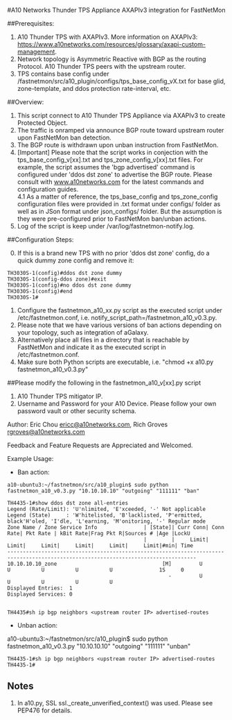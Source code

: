 #A10 Networks Thunder TPS Appliance AXAPIv3 integration for FastNetMon  

##Prerequisites: 

  1. A10 Thunder TPS with AXAPIv3. More information on AXAPIv3: https://www.a10networks.com/resources/glossary/axapi-custom-management.
  2. Network topology is Asymmetric Reactive with BGP as the routing Protocol. A10 Thunder TPS peers with the upstream router. 
  3. TPS contains base config under /fastnetmon/src/a10_plugin/configs/tps_base_config_vX.txt for base glid, zone-template, and ddos protection rate-interval, etc. 

##Overview:
 
  1. This script connect to A10 Thunder TPS Appliance via AXAPIv3 to create Protected Object.
  2. The traffic is onramped via announce BGP route toward upstream router upon FastNetMon ban detection. 
  3. The BGP route is withdrawn upon unban instruction from FastNetMon.
  4. [Important] Please note that the script works in conjection with the tps_base_config_v[xx].txt and tps_zone_config_v[xx].txt files. For example, the script assumes the 'bgp advertised' command is configured under 'ddos dst zone' to advertise the BGP route. Please consult with www.a10networks.com for the latest commands and configuration guides.   
  4.1 As a matter of reference, the tps_base_config and tps_zone_config configuration files were provided in .txt format under configs/ folder as well as in JSon format under json_configs/ folder. But the assumption is they were pre-configured prior to FastNetMon ban/unban actions.  
  5. Log of the script is keep under /var/log/fastnetmon-notify.log. 

##Configuration Steps: 

  0. If this is a brand new TPS with no prior 'ddos dst zone' config, do a quick dummy zone config and remove it: 
```
TH3030S-1(config)#ddos dst zone dummy
TH3030S-1(config-ddos zone)#exit
TH3030S-1(config)#no ddos dst zone dummy
TH3030S-1(config)#end
TH3030S-1#
```
  1. Configure the fastnetmon_a10_xx.py script as the executed script under /etc/fastnetmon.conf, i.e. notify_script_path=<path>/fastnetmon_a10_v0.3.py.
  2. Please note that we have various versions of ban actions depending on your topology, such as integration of aGalaxy. 
  3. Alternatively place all files in a directory that is reachable by FastNetMon and indicate it as the executed script in /etc/fastnetmon.conf.
  4. Make sure both Python scripts are executable, i.e. "chmod +x a10.py fastnetmon_a10_v0.3.py"

##Please modify the following in the fastnetmon_a10_v[xx].py script 

  1. A10 Thunder TPS mitigator IP.
  2. Username and Password for your A10 Device. Please follow your own password vault or other security schema.

Author: Eric Chou ericc@a10networks.com, Rich Groves rgroves@a10networks.com

Feedback and Feature Requests are Appreciated and Welcomed. 

Example Usage: 

- Ban action: 

```
a10-ubuntu3:~/fastnetmon/src/a10_plugin$ sudo python fastnetmon_a10_v0.3.py "10.10.10.10" "outgoing" "111111" "ban"

TH4435-1#show ddos dst zone all-entries
Legend (Rate/Limit): 'U'nlimited, 'E'xceeded, '-' Not applicable
Legend (State)     : 'W'hitelisted, 'B'lacklisted, 'P'ermitted, black'H'oled, 'I'dle, 'L'earning, 'M'onitoring, '-' Regular mode
Zone Name / Zone Service Info               | [State]| Curr Conn| Conn Rate| Pkt Rate | kBit Rate|Frag Pkt R|Sources # |Age |LockU
                                            |        |     Limit|     Limit|     Limit|     Limit|     Limit|     Limit|#min| Time
-----------------------------------------------------------------------------------------------------------------------------------
10.10.10.10_zone                                  [M]         U          U          U          U          U               1S     0
                                                    -         U          U          U          U          U
Displayed Entries:  1
Displayed Services: 0


TH4435#sh ip bgp neighbors <upstream router IP> advertised-routes

```

- Unban action: 

a10-ubuntu3:~/fastnetmon/src/a10_plugin$ sudo python fastnetmon_a10_v0.3.py "10.10.10.10" "outgoing" "111111" "unban"

```
TH4435-1#sh ip bgp neighbors <upstream router IP> advertised-routes
TH4435-1#
```

## Notes

  1. In a10.py, SSL ssl._create_unverified_context() was used. Please see PEP476 for details.
 



